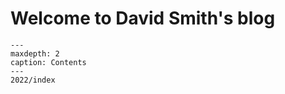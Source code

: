 Welcome to David Smith's blog
=============================

``` {toctree}
---
maxdepth: 2
caption: Contents
---
2022/index
```
